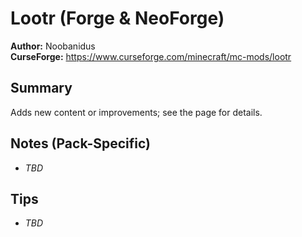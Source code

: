 # Lootr (Forge & NeoForge)

**Author:** Noobanidus  
**CurseForge:** https://www.curseforge.com/minecraft/mc-mods/lootr

## Summary
Adds new content or improvements; see the page for details.

## Notes (Pack-Specific)
- _TBD_

## Tips
- _TBD_

